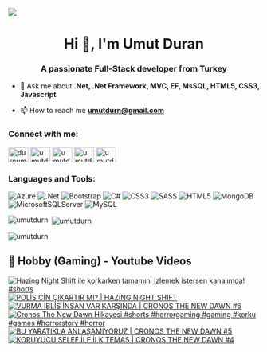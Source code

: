 ![](https://komarev.com/ghpvc/?username=umutdurn&color=blue)
<h1 align="center">Hi 👋, I'm Umut Duran</h1>
<h3 align="center">A passionate Full-Stack developer from Turkey</h3>

- 💬 Ask me about **.Net, .Net Framework, MVC, EF, MsSQL,  HTML5, CSS3,  Javascript**

- 📫 How to reach me **umutdurn@gmail.com**

<h3 align="left">Connect with me:</h3>
<p align="left">
<a href="https://twitter.com/durnumut" target="blank"><img align="center" src="https://raw.githubusercontent.com/rahuldkjain/github-profile-readme-generator/master/src/images/icons/Social/twitter.svg" alt="durnumut" height="30" width="40" /></a>
<a href="https://linkedin.com/in/umutdurn" target="blank"><img align="center" src="https://raw.githubusercontent.com/rahuldkjain/github-profile-readme-generator/master/src/images/icons/Social/linked-in-alt.svg" alt="umutdurn" height="30" width="40" /></a>
<a href="https://fb.com/umutdurn" target="blank"><img align="center" src="https://raw.githubusercontent.com/rahuldkjain/github-profile-readme-generator/master/src/images/icons/Social/facebook.svg" alt="umutdurn" height="30" width="40" /></a>
<a href="https://instagram.com/umutdurn" target="blank"><img align="center" src="https://raw.githubusercontent.com/rahuldkjain/github-profile-readme-generator/master/src/images/icons/Social/instagram.svg" alt="umutdurn" height="30" width="40" /></a>
<a href="https://www.youtube.com/c/umutdrn" target="blank"><img align="center" src="https://raw.githubusercontent.com/rahuldkjain/github-profile-readme-generator/master/src/images/icons/Social/youtube.svg" alt="umutdrn" height="30" width="40" /></a>
</p>

<h3 align="left">Languages and Tools:</h3>

![Azure](https://img.shields.io/badge/azure-%230072C6.svg?style=for-the-badge&logo=microsoftazure&logoColor=white)
  ![.Net](https://img.shields.io/badge/.NET-5C2D91?style=for-the-badge&logo=.net&logoColor=white)
  ![Bootstrap](https://img.shields.io/badge/bootstrap-%238511FA.svg?style=for-the-badge&logo=bootstrap&logoColor=white)
  ![C#](https://img.shields.io/badge/c%23-%23239120.svg?style=for-the-badge&logo=csharp&logoColor=white)
  ![CSS3](https://img.shields.io/badge/css3-%231572B6.svg?style=for-the-badge&logo=css3&logoColor=white)
  ![SASS](https://img.shields.io/badge/SASS-hotpink.svg?style=for-the-badge&logo=SASS&logoColor=white)
  ![HTML5](https://img.shields.io/badge/html5-%23E34F26.svg?style=for-the-badge&logo=html5&logoColor=white)
  ![MongoDB](https://img.shields.io/badge/MongoDB-%234ea94b.svg?style=for-the-badge&logo=mongodb&logoColor=white)
  ![MicrosoftSQLServer](https://img.shields.io/badge/Microsoft%20SQL%20Server-CC2927?style=for-the-badge&logo=microsoft%20sql%20server&logoColor=white)
  ![MySQL](https://img.shields.io/badge/mysql-4479A1.svg?style=for-the-badge&logo=mysql&logoColor=white)

<p><img align="left" src="https://github-readme-stats.vercel.app/api/top-langs?username=umutdurn&show_icons=true&locale=en&layout=compact" alt="umutdurn" /></p>

<p>&nbsp;<img align="center" src="https://github-readme-stats.vercel.app/api?username=umutdurn&show_icons=true&locale=en" alt="umutdurn" /></p>

<p><img align="center" src="https://github-readme-streak-stats.herokuapp.com/?user=umutdurn&" alt="umutdurn" /></p>

<summary><h2>📸 Hobby (Gaming) - Youtube Videos</h2></summary>

<!-- BEGIN YOUTUBE-CARDS -->
[![Hazing Night Shift ile korkarken tamamını izlemek istersen kanalımda!  #shorts](https://ytcards.demolab.com/?id=18IlB3kD7M0&title=Hazing+Night+Shift+ile+korkarken+tamam%C4%B1n%C4%B1+izlemek+istersen+kanal%C4%B1mda%21++%23shorts&lang=en&timestamp=1757836801&background_color=%230d1117&title_color=%23ffffff&stats_color=%23dedede&max_title_lines=1&width=250&border_radius=5 "Hazing Night Shift ile korkarken tamamını izlemek istersen kanalımda!  #shorts")](https://www.youtube.com/shorts/18IlB3kD7M0)
[![POLİS CİN ÇIKARTIR MI? | HAZING NIGHT SHIFT](https://ytcards.demolab.com/?id=PSs7gm2Ep-g&title=POL%C4%B0S+C%C4%B0N+%C3%87IKARTIR+MI%3F+%7C+HAZING+NIGHT+SHIFT&lang=en&timestamp=1757782840&background_color=%230d1117&title_color=%23ffffff&stats_color=%23dedede&max_title_lines=1&width=250&border_radius=5 "POLİS CİN ÇIKARTIR MI? | HAZING NIGHT SHIFT")](https://www.youtube.com/watch?v=PSs7gm2Ep-g)
[![VURMA İBLİS İNSAN VAR KARŞINDA | CRONOS THE NEW DAWN #6](https://ytcards.demolab.com/?id=1GTOeDsbHEU&title=VURMA+%C4%B0BL%C4%B0S+%C4%B0NSAN+VAR+KAR%C5%9EINDA+%7C+CRONOS+THE+NEW+DAWN+%236&lang=en&timestamp=1757523601&background_color=%230d1117&title_color=%23ffffff&stats_color=%23dedede&max_title_lines=1&width=250&border_radius=5 "VURMA İBLİS İNSAN VAR KARŞINDA | CRONOS THE NEW DAWN #6")](https://www.youtube.com/watch?v=1GTOeDsbHEU)
[![Cronos The New Dawn Hikayesi #shorts  #horrorgaming #gaming #korku #games #horrorstory #horror](https://ytcards.demolab.com/?id=VN9w2DAx9uw&title=Cronos+The+New+Dawn+Hikayesi+%23shorts++%23horrorgaming+%23gaming+%23korku+%23games+%23horrorstory+%23horror&lang=en&timestamp=1757494856&background_color=%230d1117&title_color=%23ffffff&stats_color=%23dedede&max_title_lines=1&width=250&border_radius=5 "Cronos The New Dawn Hikayesi #shorts  #horrorgaming #gaming #korku #games #horrorstory #horror")](https://www.youtube.com/shorts/VN9w2DAx9uw)
[![BU YARATIKLA ANLAŞAMIYORUZ | CRONOS THE NEW DAWN #5](https://ytcards.demolab.com/?id=TBoXCOBj0RA&title=BU+YARATIKLA+ANLA%C5%9EAMIYORUZ+%7C+CRONOS+THE+NEW+DAWN+%235&lang=en&timestamp=1757437246&background_color=%230d1117&title_color=%23ffffff&stats_color=%23dedede&max_title_lines=1&width=250&border_radius=5 "BU YARATIKLA ANLAŞAMIYORUZ | CRONOS THE NEW DAWN #5")](https://www.youtube.com/watch?v=TBoXCOBj0RA)
[![KORUYUCU SELEF İLE İLK TEMAS | CRONOS THE NEW DAWN #4](https://ytcards.demolab.com/?id=gufFOpi5m1s&title=KORUYUCU+SELEF+%C4%B0LE+%C4%B0LK+TEMAS+%7C+CRONOS+THE+NEW+DAWN+%234&lang=en&timestamp=1757350863&background_color=%230d1117&title_color=%23ffffff&stats_color=%23dedede&max_title_lines=1&width=250&border_radius=5 "KORUYUCU SELEF İLE İLK TEMAS | CRONOS THE NEW DAWN #4")](https://www.youtube.com/watch?v=gufFOpi5m1s)
<!-- END YOUTUBE-CARDS -->
